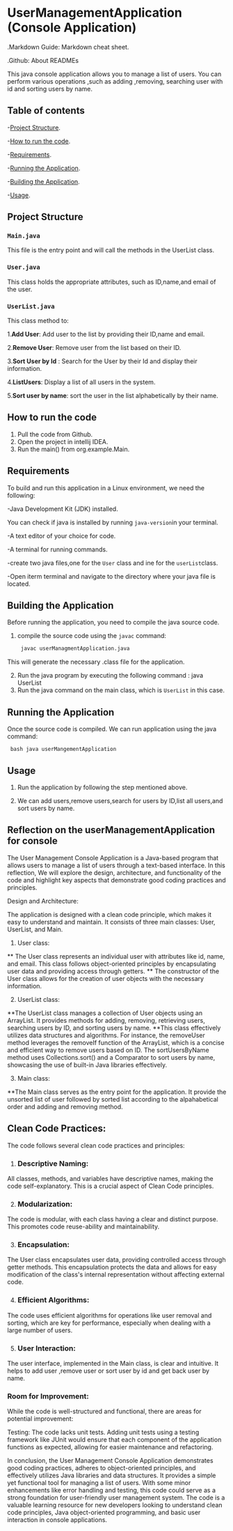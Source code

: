    # UserManagementApplication (Console Application)
   
   .Markdown Guide: Markdown cheat sheet.
   
   .Github: About READMEs
   
This java console application allows you to manage a list of users. You can perform various operations ,such as adding ,removing, searching user with id and sorting users by name.

## Table of contents
-[Project Structure](#project-structure).

-[How to run the code](#how-to-run-the-code).

-[Requirements](#requirements).

-[Running the Application](#running-the-application).

-[Building the Application](#building-the-application).

-[Usage](#usage).

## Project Structure

### `Main.java`

This  file is the entry point and will call the methods in the UserList class.

### `User.java`

This class holds the appropriate attributes, such as ID,name,and email of the user.

### `UserList.java`

This class method to:

1.**Add User**: Add user to the list by providing their ID,name and email.

2.**Remove User**: Remove user from the list based on their ID.

3.**Sort User by Id** : Search for the User by their Id and display their information.

4.**ListUsers**: Display a list of all users in the system.

5.**Sort user by name**: sort the user in the list alphabetically by their name.

## How to run the code

1. Pull the code from Github.
2. Open the project in intellij IDEA.
3. Run the main() from org.example.Main.

## Requirements

To build and run this application in a Linux environment, we need the following:

-Java Development Kit (JDK) installed.

You can check if java is installed by running `java-version`in your terminal.

-A text editor of your choice for code.

-A terminal for running commands.

-create two java files,one for the `User` class and ine for the `userList`class.

-Open iterm terminal and navigate to the directory where your java file is located.

## Building the Application

Before running the application, you need to compile the java source code.

1. compile the source code using the `javac` command:
    ```bash
     javac userManagmentApplication.java
   
This will generate the necessary .class file for the application.

2. Run the java program by executing the following command :
       java UserList
3. Run the java command on the main class, which is `UserList` in this case.

## Running the Application

Once the source code is compiled. We can run application using the java command:
   
     bash java userMangementApplication

## Usage

1. Run the application by following the step mentioned above.

2. We can add users,remove users,search for users by ID,list all users,and sort users by name.



## Reflection on the userManagementApplication for console

The User Management Console Application is a Java-based program that allows users to manage a list of users through a text-based interface. In this reflection, We will explore the design, architecture, and functionality of the code and highlight key aspects that demonstrate good coding practices and principles.

Design and Architecture:

The application is designed with a clean code principle, which makes it easy to understand and maintain. It consists of three main classes: User, UserList, and Main.

1. User class:

** The User class represents an individual user with attributes like id, name, and email. This class follows object-oriented principles by encapsulating user data and providing access through getters.
** The constructor of the User class allows for the creation of user objects with the necessary information.

2. UserList class:

**The UserList class manages a collection of User objects using an ArrayList. It provides methods for adding, removing, retrieving users, searching users by ID, and sorting users by name.
**This class effectively utilizes data structures and algorithms. For instance, the removeUser method leverages the removeIf function of the ArrayList, which is a concise and efficient way to remove users based on ID. The sortUsersByName method uses Collections.sort() and a Comparator to sort users by name, showcasing the use of built-in Java libraries effectively.

3. Main class:

**The Main class serves as the entry point for the application. It provide the unsorted list of user followed by sorted list according to the alpahabetical order and adding and removing method. 

## Clean Code Practices:

The code follows several clean code practices and principles:

1. ### Descriptive Naming:
All classes, methods, and variables have descriptive names, making the code self-explanatory. This is a crucial aspect of Clean Code principles.

2. ### Modularization:
The code is modular, with each class having a clear and distinct purpose. This promotes code reuse-ability and maintainability.

3. ### Encapsulation: 
The User class encapsulates user data, providing controlled access through getter methods. This encapsulation protects the data and allows for easy modification of the class's internal representation without affecting external code.

4. ### Efficient Algorithms:
The code uses efficient algorithms for operations like user removal and sorting, which are key for performance, especially when dealing with a large number of users.

5. ### User Interaction: 
The user interface, implemented in the Main class, is clear and intuitive. It helps to add user ,remove user or sort user by id and get back user by name.

### Room for Improvement:

While the code is well-structured and functional, there are areas for potential improvement:

Testing: The code lacks unit tests. Adding unit tests using a testing framework like JUnit would ensure that each component of the application functions as expected, allowing for easier maintenance and refactoring.

In conclusion, the User Management Console Application demonstrates good coding practices, adheres to object-oriented principles, and effectively utilizes Java libraries and data structures. It provides a simple yet functional tool for managing a list of users. With some minor enhancements like error handling and testing, this code could serve as a strong foundation for user-friendly user management system. The code is a valuable learning resource for new developers looking to understand clean code principles, Java object-oriented programming, and basic user interaction in console applications.







